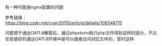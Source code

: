 有一种可能是nginx配置的问题

参考链接：  
https://blog.csdn.net/cyan20115/article/details/106548715  

问题源于通达OA11.8解密后，通过phpstorm执行php文件得到这样的提示，不过在安装好的通达OA11.8环境中是可以直接访问对应文件的，暂时这样